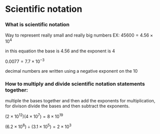 # Scientific notation

### What is scientific notation

Way to represent really small and really big numbers
EX:
$45600 = 4.56 \times {10^4}$

in this equation the base is 4.56 and the exponent is 4

$0.0077 = 7.7 \times {10^{−3}}$

decimal numbers are written using a negative exponent on the 10

### How to multiply and divide scientific notation statements together:
multiple the bases together and then add the exponents for multiplication, for divison divide the bases and then subtract the exponents.

$(2 \times {10^{12}})(4 \times {10^{7}}) = 8 \times {10^{19}}$

$(6.2 \times {10^{8}})\div(3.1 \times {10^{5}}) = 2 \times {10^{3}}$
